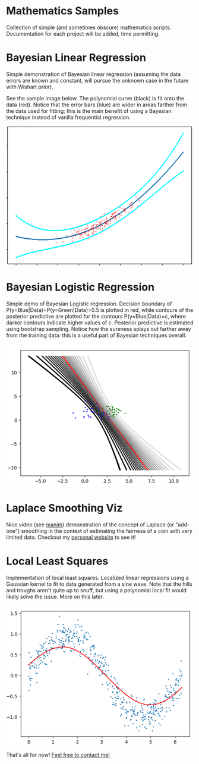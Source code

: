 # Mathematics Samples
Collection of simple (and sometimes obscure) mathematics scripts.
Documentation for each project will be added, time permitting.

# Bayesian Linear Regression
Simple demonstration of Bayesian linear regression 
(assuming the data errors are known and constant, will pursue the
unknown case in the future with Wishart prior).

See the sample image below. The polynomial curve (black)
is fit onto the data (red). Notice that the error bars (blue)
are wider in areas farther from the data used for fitting; this
is the main benefit of using a Bayesian technique instead of
vanilla frequentist regression.

![bayes_linear.png](imgs/bayes_linear.png)

# Bayesian Logistic Regression

Simple demo of Bayesian Logistic regression. Decision boundary of 
P(y=Blue|Data)=P(y=Green|Data)=0.5 is plotted in red, while contours of the posterior
predictive are plotted for the contours P(y=Blue|Data)=c, where darker
contours indicate higher values of c. Posterior predictive is estimated
using bootstrap sampling. Notice how the sureness splays out farther
away from the training data: this is a useful part of Bayesian techniques
overall.

![bayes_logisitic.png](imgs/bayes_logistic.png)

# Laplace Smoothing Viz

Nice video (see [manim](https://github.com/3b1b/manim)) demonstration of
the concept of Laplace (or "add-one") smoothing in the context of
estimating the fairness of a coin with very limited data. Checkout my
[personal website](http://matthewcampbell.io) to see it!

# Local Least Squares

Implementation of local least squares. Localized linear regressions
using a Gaussian kernel to fit to data generated from a sine wave.
Note that the hills and troughs aren't quite up to snuff, but 
using a polynomial local fit would likely solve the issue. More on
this later.

![local least squares](imgs/local_linear_sine.png)

That's all for now! [Feel free to contact me!](http://matthewcampbell.io)
